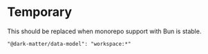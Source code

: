# Temporary

This should be replaced when monorepo support with Bun is stable.

```"@dark-matter/data-model": "workspace:*"```